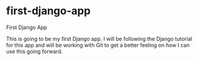 first-django-app
================

First Django App

This is going to be my first Django app. I will be following the Django tutorial for this app and will be working with Git to get a better feeling on how I can use this going forward.
